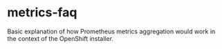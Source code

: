 # metrics-faq
Basic explanation of how Prometheus metrics aggregation would work in the context of the OpenShift installer.
